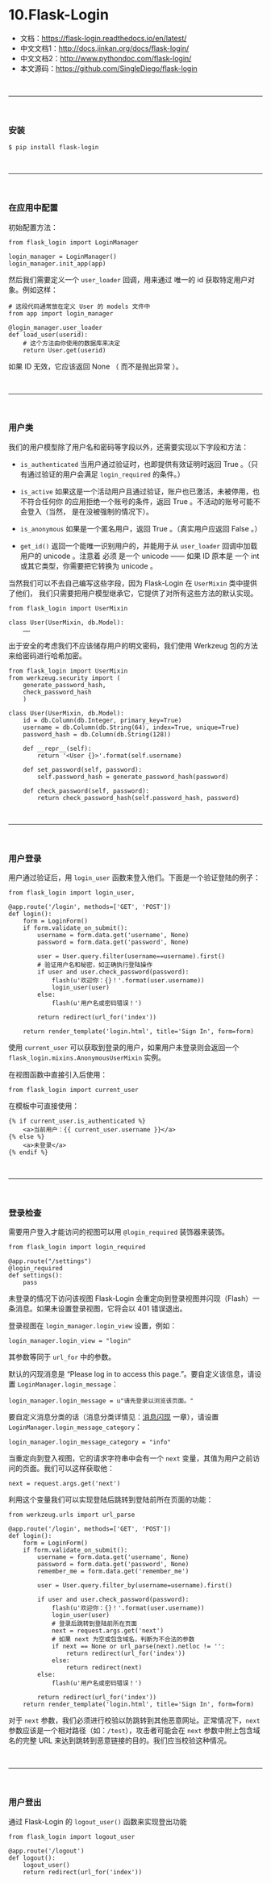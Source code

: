 # 10.Flask-Login

* 文档：https://flask-login.readthedocs.io/en/latest/
* 中文文档1：http://docs.jinkan.org/docs/flask-login/
* 中文文档2：http://www.pythondoc.com/flask-login/
* 本文源码：https://github.com/SingleDiego/flask-login


<br>
<hr>
<br>


### 安装

```
$ pip install flask-login
```


<br>
<hr>
<br>


### 在应用中配置

初始配置方法：
```
from flask_login import LoginManager

login_manager = LoginManager()
login_manager.init_app(app)
```

然后我们需要定义一个 ``user_loader`` 回调，用来通过 唯一的 id 获取特定用户对象。例如这样：
```
# 这段代码通常放在定义 User 的 models 文件中
from app import login_manager

@login_manager.user_loader
def load_user(userid):
    # 这个方法由你使用的数据库来决定
    return User.get(userid)
```
如果 ID 无效，它应该返回 None （ 而不是抛出异常 ）。


<br>
<hr>
<br>


### 用户类

我们的用户模型除了用户名和密码等字段以外，还需要实现以下字段和方法：

* ``is_authenticated``
当用户通过验证时，也即提供有效证明时返回 True 。（只有通过验证的用户会满足 ``login_required`` 的条件。）

* ``is_active``
如果这是一个活动用户且通过验证，账户也已激活，未被停用，也不符合任何你 的应用拒绝一个账号的条件，返回 True 。不活动的账号可能不会登入（当然， 是在没被强制的情况下）。

* ``is_anonymous``
如果是一个匿名用户，返回 True 。（真实用户应返回 False 。）

* ``get_id()``
返回一个能唯一识别用户的，并能用于从 ``user_loader`` 回调中加载用户的 unicode 。注意着 必须 是一个 unicode —— 如果 ID 原本是 一个 int 或其它类型，你需要把它转换为 unicode 。

当然我们可以不去自己编写这些字段，因为 Flask-Login 在 ``UserMixin`` 类中提供了他们， 我们只需要把用户模型继承它，它提供了对所有这些方法的默认实现。
```
from flask_login import UserMixin

class User(UserMixin, db.Model):
    ……
```

出于安全的考虑我们不应该储存用户的明文密码，我们使用 Werkzeug 包的方法来给密码进行哈希加密。
```
from flask_login import UserMixin
from werkzeug.security import (
    generate_password_hash, 
    check_password_hash
    )

class User(UserMixin, db.Model):
    id = db.Column(db.Integer, primary_key=True)
    username = db.Column(db.String(64), index=True, unique=True)
    password_hash = db.Column(db.String(128))

    def __repr__(self):
        return '<User {}>'.format(self.username)

    def set_password(self, password):
        self.password_hash = generate_password_hash(password)

    def check_password(self, password):
        return check_password_hash(self.password_hash, password)
```


<br>
<hr>
<br>


### 用户登录

用户通过验证后，用 ``login_user`` 函数来登入他们。下面是一个验证登陆的例子：
```
from flask_login import login_user,

@app.route('/login', methods=['GET', 'POST'])
def login():
    form = LoginForm()
    if form.validate_on_submit():
        username = form.data.get('username', None)
        password = form.data.get('password', None)

        user = User.query.filter(username==username).first()
        # 验证用户名和秘密，如正确执行登陆操作
        if user and user.check_password(password):
            flash(u'欢迎你：{}！'.format(user.username))
            login_user(user)
        else:
            flash(u'用户名或密码错误！')

        return redirect(url_for('index'))

    return render_template('login.html', title='Sign In', form=form)
```

使用 ``current_user`` 可以获取到登录的用户，如果用户未登录则会返回一个 ``flask_login.mixins.AnonymousUserMixin`` 实例。

在视图函数中直接引入后使用：
```
from flask_login import current_user
```

在模板中可直接使用：
```
{% if current_user.is_authenticated %}
    <a>当前用户：{{ current_user.username }}</a>
{% else %}
    <a>未登录</a>
{% endif %}
```


<br>
<hr>
<br>


### 登录检查

需要用户登入才能访问的视图可以用 ``@login_required`` 装饰器来装饰。

```
from flask_login import login_required

@app.route("/settings")
@login_required
def settings():
    pass
```

未登录的情况下访问该视图 Flask-Login 会重定向到登录视图并闪现（Flash）一条消息。如果未设置登录视图，它将会以 401 错误退出。

登录视图在 ``login_manager.login_view`` 设置，例如：
```
login_manager.login_view = "login"
```

其参数等同于 ``url_for`` 中的参数。

默认的闪现消息是 “Please log in to access this page.”。要自定义该信息，请设置 ``LoginManager.login_message``：
```
login_manager.login_message = u"请先登录以浏览该页面。"
```

要自定义消息分类的话（消息分类详情见：[消息闪现](https://www.jianshu.com/p/19a62ae42087) 一章），请设置 ``LoginManager.login_message_category``：
```
login_manager.login_message_category = "info"
```

当重定向到登入视图，它的请求字符串中会有一个 ``next`` 变量，其值为用户之前访问的页面。我们可以这样获取他：
```
next = request.args.get('next')
```

利用这个变量我们可以实现登陆后跳转到登陆前所在页面的功能：
```
from werkzeug.urls import url_parse

@app.route('/login', methods=['GET', 'POST'])
def login():
    form = LoginForm()
    if form.validate_on_submit():
        username = form.data.get('username', None)
        password = form.data.get('password', None)
        remember_me = form.data.get('remember_me')

        user = User.query.filter_by(username=username).first()

        if user and user.check_password(password):
            flash(u'欢迎你：{}！'.format(user.username))
            login_user(user)
            # 登录后跳转到登陆前所在页面
            next = request.args.get('next')
            # 如果 next 为空或包含域名，判断为不合法的参数
            if next == None or url_parse(next).netloc != '':
                return redirect(url_for('index'))
            else:
                return redirect(next)
        else:
            flash(u'用户名或密码错误！')

        return redirect(url_for('index'))
    return render_template('login.html', title='Sign In', form=form)
```

对于 ``next`` 参数，我们必须进行校验以防跳转到其他恶意网址。正常情况下，``next`` 参数应该是一个相对路径（如：``/test``），攻击者可能会在 ``next`` 参数中附上包含域名的完整 URL 来达到跳转到恶意链接的目的。我们应当校验这种情况。


<br>
<hr>
<br>


### 用户登出

通过 Flask-Login 的 ``logout_user()`` 函数来实现登出功能
```
from flask_login import logout_user

@app.route('/logout')
def logout():
    logout_user()
    return redirect(url_for('index'))
```
